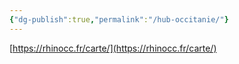 ```yaml
---
{"dg-publish":true,"permalink":"/hub-occitanie/"}
---
```



[https://rhinocc.fr/carte/](https://rhinocc.fr/carte/)